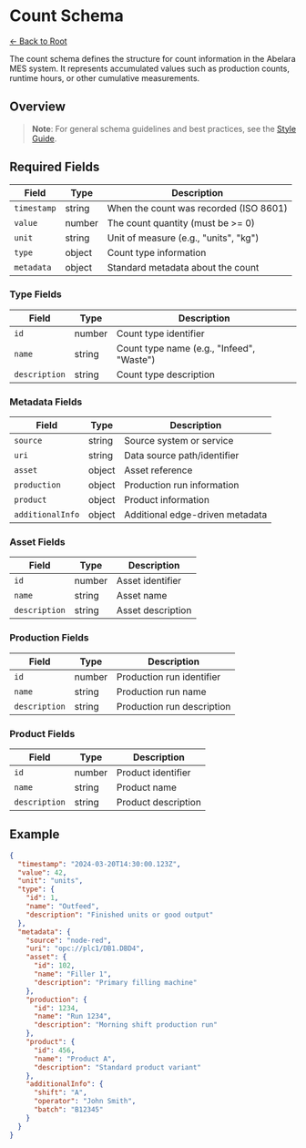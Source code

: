 # Count Schema

[← Back to Root](../../README.md)

The count schema defines the structure for count information in the Abelara MES system. It represents accumulated values such as production counts, runtime hours, or other cumulative measurements.

## Overview

> **Note**: For general schema guidelines and best practices, see the [Style Guide](../../style-guide.md).

## Required Fields

| Field         | Type   | Description                                |
|---------------|--------|--------------------------------------------|
| `timestamp`   | string | When the count was recorded (ISO 8601)     |
| `value`       | number | The count quantity (must be >= 0)          |
| `unit`        | string | Unit of measure (e.g., "units", "kg")      |
| `type`        | object | Count type information                     |
| `metadata`    | object | Standard metadata about the count          |

### Type Fields

| Field         | Type   | Description                                |
|---------------|--------|--------------------------------------------|
| `id`          | number | Count type identifier                      |
| `name`        | string | Count type name (e.g., "Infeed", "Waste")  |
| `description` | string | Count type description                     |

### Metadata Fields

| Field            | Type   | Description                                |
|------------------|--------|--------------------------------------------|
| `source`         | string | Source system or service                   |
| `uri`            | string | Data source path/identifier                |
| `asset`          | object | Asset reference                            |
| `production`     | object | Production run information                 |
| `product`        | object | Product information                        |
| `additionalInfo` | object | Additional edge-driven metadata            |

### Asset Fields

| Field         | Type   | Description                                |
|---------------|--------|--------------------------------------------|
| `id`          | number | Asset identifier                           |
| `name`        | string | Asset name                                 |
| `description` | string | Asset description                          |

### Production Fields

| Field         | Type   | Description                                |
|---------------|--------|--------------------------------------------|
| `id`          | number | Production run identifier                  |
| `name`        | string | Production run name                        |
| `description` | string | Production run description                 |

### Product Fields

| Field         | Type   | Description                                |
|---------------|--------|--------------------------------------------|
| `id`          | number | Product identifier                         |
| `name`        | string | Product name                               |
| `description` | string | Product description                        |

## Example

```json
{
  "timestamp": "2024-03-20T14:30:00.123Z",
  "value": 42,
  "unit": "units",
  "type": {
    "id": 1,
    "name": "Outfeed",
    "description": "Finished units or good output"
  },
  "metadata": {
    "source": "node-red",
    "uri": "opc://plc1/DB1.DBD4",
    "asset": {
      "id": 102,
      "name": "Filler 1",
      "description": "Primary filling machine"
    },
    "production": {
      "id": 1234,
      "name": "Run 1234",
      "description": "Morning shift production run"
    },
    "product": {
      "id": 456,
      "name": "Product A",
      "description": "Standard product variant"
    },
    "additionalInfo": {
      "shift": "A",
      "operator": "John Smith",
      "batch": "B12345"
    }
  }
}
```